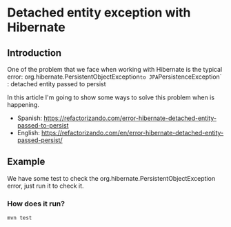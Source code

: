 # Detached entity exception with Hibernate

## Introduction 

One of the problem that we face when working with Hibernate is the typical error: 
org.hibernate.PersistentObjectException` to JPA `PersistenceException` : detached entity passed to persist

In this article I'm going to show some ways to solve this problem when is happening.
* Spanish: https://refactorizando.com/error-hibernate-detached-entity-passed-to-persist
* English: https://refactorizando.com/en/error-hibernate-detached-entity-passed-persist/

## Example

We have some test to check the org.hibernate.PersistentObjectException error, just run it to check it.

### How does it run?

    mvn test


